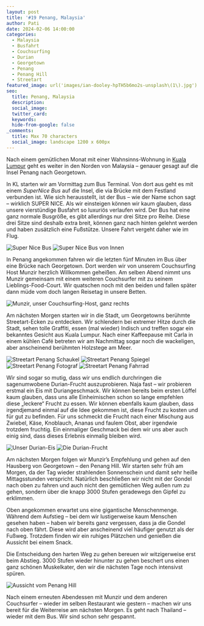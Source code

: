 ```yaml
---
layout: post
title: '#19 Penang, Malaysia'
author: Pati
date: 2024-02-06 14:00:00
categories:
  - Malaysia
  - Busfahrt
  - Couchsurfing
  - Durian
  - Georgetown
  - Penang
  - Penang Hill
  - Streetart
featured_image: url('images/ian-dooley-hpTH5b6mo2s-unsplash\(1\).jpg')
seo:
  title: Penang, Malaysia
  description:
  social_image:
  twitter_card:
  keywords:
  hide-from-google: false
_comments:
  title: Max 70 characters
  social_image: landscape 1200 x 600px
---
```

Nach einem gemütlichen Monat mit einer Wahnsinns-Wohnung in [Kuala Lumpur](2024-01-11-kuala-lumpur) geht es weiter in den Norden von Malaysia – genauer gesagt auf die Insel Penang nach Georgetown.

In KL starten wir am Vormittag zum Bus Terminal. Von dort aus geht es mit einem *SuperNice Bus* auf die Insel, die via Brücke mit dem Festland verbunden ist. Wie sich herausstellt, ist der Bus – wie der Name schon sagt – wirklich SUPER NICE. Als wir einsteigen können wir kaum glauben, dass unsere vierstündige Busfahrt so luxuriös verlaufen wird. Der Bus hat eine ganz normale Busgröße, es gibt allerdings nur drei Sitze pro Reihe. Diese drei Sitze sind deshalb extra breit, können ganz nach hinten gelehnt werden und haben zusätzlich eine Fußstütze. Unsere Fahrt vergeht daher wie im Flug.

<div class="img2">
  <img src="/images/diary/penang/penang-3.jpg" alt="Super Nice Bus">
  <img src="/images/diary/penang/penang-2.jpg" alt="Super Nice Bus von Innen">
</div>

In Penang angekommen fahren wir die letzten fünf Minuten im Bus über eine Brücke nach Georgetown. Dort werden wir von unserem Couchsurfing Host Munzir herzlich Willkommen geheißen. Am selben Abend nimmt uns Munzir gemeinsam mit einem weiteren Couchsurfer mit zu seinem Lieblings-Food-Court. Wir quatschen noch mit den beiden und fallen später dann müde vom doch langen Reisetag in unsere Betten.

<div class="img1">
 	<img src="/images/diary/penang/penang-1.jpg" alt="Munzir, unser Couchsurfing-Host, ganz rechts">
</div>


Am nächsten Morgen starten wir in die Stadt, um Georgetowns berühmte Streetart-Ecken zu entdecken. Wir schlendern bei extremer Hitze durch die Stadt, sehen tolle Graffiti, essen (mal wieder) Indisch und treffen sogar ein bekanntes Gesicht aus Kuala Lumpur. Nach einer Kaffeepause mit Carla in einem kühlen Café betreten wir am Nachmittag sogar noch die wackeligen, aber anscheinend berühmten Holzstege am Meer. 

<div class="img2-nr">
  <img src="/images/diary/penang/penang-8.jpg" alt="Streetart Penang Schaukel">
  <img src="/images/diary/penang/penang-6.jpg" alt="Streetart Penang Spiegel">
</div>
<div class="img2-nr">
  <img src="/images/diary/penang/penang-5.jpg" alt="Streetart Penang Fotograf">
  <img src="/images/diary/penang/penang-4.jpg" alt="Streetart Penang Fahrrad">
</div>

Wir sind sogar so mutig, dass wir uns endlich durchringen die sagenumwobene Durian-Frucht auszuprobieren. Naja fast – wir probieren erstmal ein Eis mit Duriangeschmack. Wir können bereits beim ersten Löffel kaum glauben, dass uns alle Einheimischen schon so lange empfehlen diese „leckere“ Frucht zu essen. Wir können ebenfalls kaum glauben, dass irgendjemand einmal auf die Idee gekommen ist, diese Frucht zu kosten und für gut zu befinden. Für uns schmeckt die Frucht nach einer Mischung aus Zwiebel, Käse, Knoblauch, Ananas und faulem Obst, aber irgendwie trotzdem fruchtig. Ein einmaliger Geschmack bei dem wir uns aber auch einig sind, dass dieses Erlebnis einmalig bleiben wird. 

<div class="img2-nr">
  <img src="/images/diary/penang/penang-7.jpg" alt="Unser Durian-Eis">
  <img src="/images/diary/penang/penang-10.jpg" alt="Die Durian-Frucht">
</div>

Am nächsten Morgen folgen wir Munzir’s Empfehlung und gehen auf den Hausberg von Georgetown – den Penang Hill.  Wir starten sehr früh am Morgen, da der Tag wieder strahlenden Sonnenschein und damit sehr heiße Mittagsstunden verspricht. Natürlich beschließen wir nicht mit der Gondel nach oben zu fahren und auch nicht den gemütlichen Weg außen rum zu gehen, sondern über die knapp 3000 Stufen geradewegs den Gipfel zu erklimmen.

Oben angekommen erwartet uns eine gigantische Menschenmenge. Während dem Aufstieg – bei dem wir lustigerweise kaum Menschen gesehen haben – haben wir bereits ganz vergessen, dass ja die Gondel nach oben fährt. Diese wird aber anscheinend viel häufiger genutzt als der Fußweg. Trotzdem finden wir ein ruhiges Plätzchen und genießen die Aussicht bei einem Snack.

Die Entscheidung den harten Weg zu gehen bereuen wir witzigerweise erst beim Abstieg. 3000 Stufen wieder hinunter zu gehen beschert uns einen ganz schönen Muskelkater, den wir die nächsten Tage noch intensivst spüren. 

<div class="img1">
  <img src="/images/diary/penang/penang-9.jpg" alt="Aussicht vom Penang Hill">
</div>

Nach einem erneuten Abendessen mit Munzir und dem anderen Couchsurfer – wieder im selben Restaurant wie gestern – machen wir uns bereit für die Weiterreise am nächsten Morgen. Es geht nach Thailand – wieder mit dem Bus. Wir sind schon sehr gespannt.